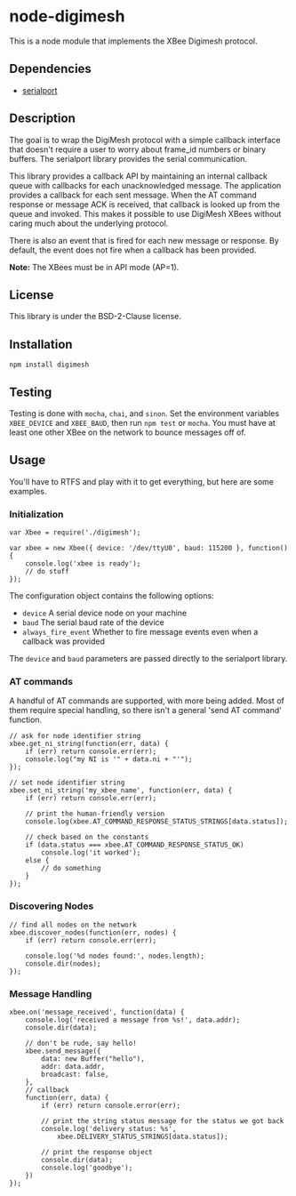 # node-digimesh

This is a node module that implements the XBee Digimesh protocol.

## Dependencies
- [serialport](https://github.com/voodootikigod/node-serialport)

## Description

The goal is to wrap the DigiMesh protocol with a simple callback
interface that doesn't require a user to worry about frame\_id numbers
or binary buffers.  The serialport library provides the serial
communication.

This library provides a callback API by maintaining an internal callback
queue with callbacks for each unacknowledged message.  The application
provides a callback for each sent message.  When the AT command response
or message ACK is received, that callback is looked up from the queue
and invoked.  This makes it possible to use DigiMesh XBees without
caring much about the underlying protocol.

There is also an event that is fired for each new message or response.
By default, the event does not fire when a callback has been provided.


**Note:** The XBees must be in API mode (AP=1).

## License

This library is under the BSD-2-Clause license.

## Installation
```
npm install digimesh
```

## Testing

Testing is done with `mocha`, `chai`, and `sinon`.  Set the environment
variables `XBEE_DEVICE` and `XBEE_BAUD`, then run `npm test` or `mocha`.  You
must have at least one other XBee on the network to bounce messages off of.

## Usage

You'll have to RTFS and play with it to get everything, but here are
some examples.

### Initialization
```
var Xbee = require('./digimesh');

var xbee = new Xbee({ device: '/dev/ttyU0', baud: 115200 }, function() {
    console.log('xbee is ready');
    // do stuff
});
```
The configuration object contains the following options:
- `device` A serial device node on your machine
- `baud` The serial baud rate of the device
- `always_fire_event` Whether to fire message events even when a callback was provided

The `device` and `baud` parameters are passed directly to the serialport
library.

### AT commands
A handful of AT commands are supported, with more being added.  Most of
them require special handling, so there isn't a general 'send AT
command' function.

```
// ask for node identifier string
xbee.get_ni_string(function(err, data) {
    if (err) return console.err(err);
    console.log("my NI is '" + data.ni + "'");
});

// set node identifier string
xbee.set_ni_string('my_xbee_name', function(err, data) {
    if (err) return console.err(err);

    // print the human-friendly version
    console.log(xbee.AT_COMMAND_RESPONSE_STATUS_STRINGS[data.status]);

    // check based on the constants
    if (data.status === xbee.AT_COMMAND_RESPONSE_STATUS_OK)
        console.log('it worked');
    else {
        // do something
    }
});
```
### Discovering Nodes
```
// find all nodes on the network
xbee.discover_nodes(function(err, nodes) {
    if (err) return console.err(err);

    console.log('%d nodes found:', nodes.length);
    console.dir(nodes);
});
```

### Message Handling
```
xbee.on('message_received', function(data) {
    console.log('received a message from %s!', data.addr);
    console.dir(data);

    // don't be rude, say hello!
    xbee.send_message({
        data: new Buffer("hello"),
        addr: data.addr,
        broadcast: false,
    },
    // callback
    function(err, data) {
        if (err) return console.error(err);

        // print the string status message for the status we got back
        console.log('delivery status: %s',
            xbee.DELIVERY_STATUS_STRINGS[data.status]);

        // print the response object
        console.dir(data);
        console.log('goodbye');
    })
});
```

